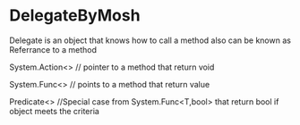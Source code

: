 # DelegateByMosh
Delegate is an object that knows how to call a method also can be known as Referrance to a method

System.Action<> // pointer to a method that return void

System.Func<> // points to a method that return value 

Predicate<> //Special case from System.Func<T,bool> that return bool if object meets the criteria
